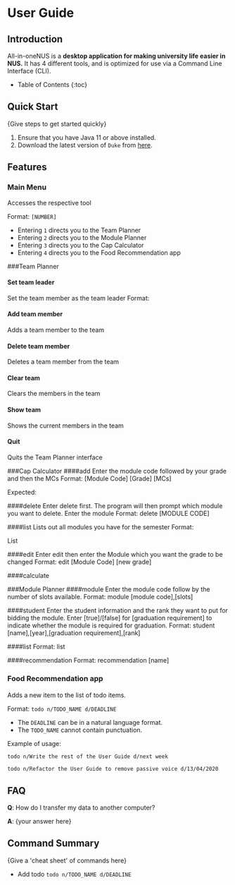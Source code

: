 # User Guide

## Introduction

All-in-oneNUS is a **desktop application for making university life easier in NUS.** It has 4 different tools, and is 
optimized for use via a Command Line Interface (CLI).

* Table of Contents
{:toc}

## Quick Start

{Give steps to get started quickly}

1. Ensure that you have Java 11 or above installed.
2. Download the latest version of `Duke` from [here](https://github.com/AY2021S2-CS2113T-T09-3/tp/releases).

## Features 

### Main Menu
Accesses the respective tool

Format: `[NUMBER]`


* Entering `1` directs you to the Team Planner
* Entering `2` directs you to the Module Planner
* Entering `3` directs you to the Cap Calculator
* Entering `4` directs you to the Food Recommendation app

###Team Planner
#### Set team leader
   Set the team member as the team leader
   Format:

#### Add team member
   Adds a team member to the team
#### Delete team member
   Deletes a team member from the team
#### Clear team
   Clears the members in the team
#### Show team
   Shows the current members in the team
#### Quit
   Quits the Team Planner interface

###Cap Calculator
####add
Enter the module code followed by your grade and then the MCs
Format: [Module Code] [Grade] [MCs]

Expected:

####delete
Enter delete first. The program will then prompt which module you want to delete. Enter the module
Format:
delete
[MODULE CODE]

####list
Lists out all modules you have for the semester
Format:

List

####edit
Enter edit then enter the Module which you want the grade to be changed
Format:
edit
[Module Code]
[new grade]

####calculate



###Module Planner
####module
Enter the module code follow by the number of slots available.
Format: module [module code],[slots]

####student
Enter the student information and the rank they want to put for bidding the module. Enter [true]/[false] for [graduation requirement] to indicate whether the module is required for graduation.
Format: student [name],[year],[graduation requirement],[rank]

####list
Format: list

####recommendation
Format: recommendation [name]


### Food Recommendation app

#### 
Adds a new item to the list of todo items.

Format: `todo n/TODO_NAME d/DEADLINE`

* The `DEADLINE` can be in a natural language format.
* The `TODO_NAME` cannot contain punctuation.  

Example of usage: 

`todo n/Write the rest of the User Guide d/next week`

`todo n/Refactor the User Guide to remove passive voice d/13/04/2020`

## FAQ

**Q**: How do I transfer my data to another computer? 

**A**: {your answer here}

## Command Summary

{Give a 'cheat sheet' of commands here}

* Add todo `todo n/TODO_NAME d/DEADLINE`
